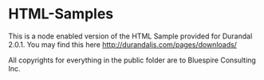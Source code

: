 HTML-Samples
============

This is a node enabled version of the HTML Sample provided for Durandal 2.0.1. You may find this here
http://durandaljs.com/pages/downloads/

All copyrights for everything in the public folder are to Bluespire Consulting Inc.


